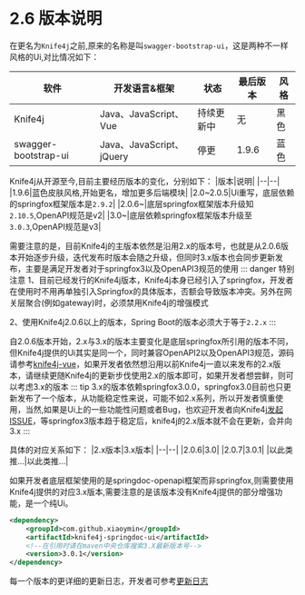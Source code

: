 # 2.6 版本说明

在更名为`Knife4j`之前,原来的名称是叫`swagger-bootstrap-ui`，这是两种不一样风格的Ui,对比情况如下：

| 软件                 | 开发语言&框架      | 状态       | 最后版本 |风格|
| -------------------- | ------------------ | ---------- | -------- |------ |
| Knife4j              | Java、JavaScript、Vue | 持续更新中 | 无       |黑色|
| swagger-bootstrap-ui | Java、JavaScript、jQuery | 停更       | 1.9.6    |蓝色|


Knife4j从开源至今,目前主要经历版本的变化，分别如下：
|版本|说明|
|--|--|
|1.9.6|蓝色皮肤风格,开始更名，增加更多后端模块|
|2.0~2.0.5|Ui重写，底层依赖的springfox框架版本是`2.9.2`|
|2.0.6~|底层springfox框架版本升级知`2.10.5`,OpenAPI规范是v2|
|3.0~|底层依赖springfox框架版本升级至`3.0.3`,OpenAPI规范是v3|

需要注意的是，目前Knife4j的主版本依然是沿用2.x的版本号，也就是从2.0.6版本开始逐步升级，迭代发布时版本会随之升级，但同时3.x版本也会同步更新发布，主要是满足开发者对于springfox3以及OpenAPI3规范的使用
::: danger 特别注意
1、目前已经发行的Knife4j版本，Knife4j本身已经引入了springfox，开发者在使用时不用再单独引入Springfox的具体版本，否额会导致版本冲突。另外在网关层聚合(例如gateway)时，必须禁用Knife4j的增强模式

2、使用Knife4j2.0.6以上的版本，Spring Boot的版本必须大于等于`2.2.x`
:::

自2.0.6版本开始，2.x与3.x的版本主要变化是底层springfox所引用的版本不同，但Knife4j提供的Ui其实是同一个，同时兼容OpenAPI2以及OpenAPI3规范，源码请参考[knife4j-vue](https://gitee.com/xiaoym/knife4j/tree/master/knife4j-vue)，如果开发者依然想沿用以前Knife4j一直以来发布的2.x版本，请继续更随Knife4j的更新步伐使用2.x的版本即可，如果开发者想尝鲜，则可以考虑3.x的版本
::: tip
3.x的版本依赖springfox3.0.0，springfox3.0目前也只更新发布了一个版本，从功能稳定性来说，可能不如2.x系列，所以开发者慎重使用，当然,如果是Ui上的一些功能性问题或者Bug，也欢迎开发者向Knife4j[发起ISSUE](https://gitee.com/xiaoym/knife4j/issues/new)，等springfox3版本趋于稳定后，knife4j的2.x版本就不会在更新，会并向3.x
:::

具体的对应关系如下：
|2.x版本|3.x版本|
|--|--|
|2.0.6|3.0|
|2.0.7|3.0.1|
|以此类推...|以此类推...|

如果开发者底层框架使用的是springdoc-openapi框架而非springfox,则需要使用Knife4j提供的对应3.x版本,需要注意的是该版本没有Knife4j提供的部分增强功能，是一个纯Ui。
```xml
<dependency>
    <groupId>com.github.xiaoymin</groupId>
    <artifactId>knife4j-springdoc-ui</artifactId>
    <!--在引用时请在maven中央仓库搜索3.X最新版本号-->
    <version>3.0.1</version>
</dependency>
```

每一个版本的更详细的更新日志，开发者可参考[更新日志](../changelog)
